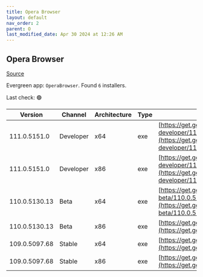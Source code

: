 ```yaml
---
title: Opera Browser
layout: default
nav_order: 2
parent: O
last_modified_date: Apr 30 2024 at 12:26 AM
---
```


## Opera Browser

[Source](https://www.opera.com/browsers/opera)

Evergreen app: `OperaBrowser`. Found `6` installers.

Last check: 🟢

| Version       | Channel   | Architecture | Type | URI                                                                                                                                                                                                                    |
| ------------- | --------- | ------------ | ---- | ---------------------------------------------------------------------------------------------------------------------------------------------------------------------------------------------------------------------- |
| 111.0.5151.0  | Developer | x64          | exe  | [https://get.geo.opera.com/pub/opera-developer/111.0.5151.0/win/Opera_Developer_111.0.5151.0_Setup_x64.exe](https://get.geo.opera.com/pub/opera-developer/111.0.5151.0/win/Opera_Developer_111.0.5151.0_Setup_x64.exe) |
| 111.0.5151.0  | Developer | x86          | exe  | [https://get.geo.opera.com/pub/opera-developer/111.0.5151.0/win/Opera_Developer_111.0.5151.0_Setup.exe](https://get.geo.opera.com/pub/opera-developer/111.0.5151.0/win/Opera_Developer_111.0.5151.0_Setup.exe)         |
| 110.0.5130.13 | Beta      | x64          | exe  | [https://get.geo.opera.com/pub/opera-beta/110.0.5130.13/win/Opera_beta_110.0.5130.13_Setup_x64.exe](https://get.geo.opera.com/pub/opera-beta/110.0.5130.13/win/Opera_beta_110.0.5130.13_Setup_x64.exe)                 |
| 110.0.5130.13 | Beta      | x86          | exe  | [https://get.geo.opera.com/pub/opera-beta/110.0.5130.13/win/Opera_beta_110.0.5130.13_Setup.exe](https://get.geo.opera.com/pub/opera-beta/110.0.5130.13/win/Opera_beta_110.0.5130.13_Setup.exe)                         |
| 109.0.5097.68 | Stable    | x64          | exe  | [https://get.geo.opera.com/pub/opera/desktop/109.0.5097.68/win/Opera_109.0.5097.68_Setup_x64.exe](https://get.geo.opera.com/pub/opera/desktop/109.0.5097.68/win/Opera_109.0.5097.68_Setup_x64.exe)                     |
| 109.0.5097.68 | Stable    | x86          | exe  | [https://get.geo.opera.com/pub/opera/desktop/109.0.5097.68/win/Opera_109.0.5097.68_Setup.exe](https://get.geo.opera.com/pub/opera/desktop/109.0.5097.68/win/Opera_109.0.5097.68_Setup.exe)                             |

